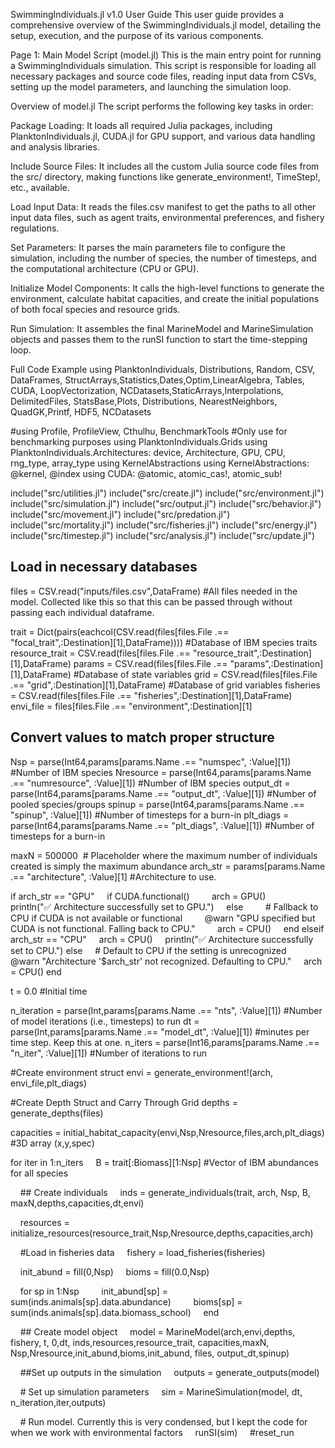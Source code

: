 SwimmingIndividuals.jl v1.0 User Guide
This user guide provides a comprehensive overview of the SwimmingIndividuals.jl model, detailing the setup, execution, and the purpose of its various components.

Page 1: Main Model Script (model.jl)
This is the main entry point for running a SwimmingIndividuals simulation. This script is responsible for loading all necessary packages and source code files, reading input data from CSVs, setting up the model parameters, and launching the simulation loop.

Overview of model.jl
The script performs the following key tasks in order:

Package Loading: It loads all required Julia packages, including PlanktonIndividuals.jl, CUDA.jl for GPU support, and various data handling and analysis libraries.

Include Source Files: It includes all the custom Julia source code files from the src/ directory, making functions like generate_environment!, TimeStep!, etc., available.

Load Input Data: It reads the files.csv manifest to get the paths to all other input data files, such as agent traits, environmental preferences, and fishery regulations.

Set Parameters: It parses the main parameters file to configure the simulation, including the number of species, the number of timesteps, and the computational architecture (CPU or GPU).

Initialize Model Components: It calls the high-level functions to generate the environment, calculate habitat capacities, and create the initial populations of both focal species and resource grids.

Run Simulation: It assembles the final MarineModel and MarineSimulation objects and passes them to the runSI function to start the time-stepping loop.

Full Code Example
using PlanktonIndividuals, Distributions, Random, CSV, DataFrames, StructArrays,Statistics,Dates,Optim,LinearAlgebra, Tables, CUDA, LoopVectorization, NCDatasets,StaticArrays,Interpolations, DelimitedFiles, StatsBase,Plots, Distributions, NearestNeighbors, QuadGK,Printf, HDF5, NCDatasets

#using Profile, ProfileView, Cthulhu, BenchmarkTools #Only use for benchmarking purposes
using PlanktonIndividuals.Grids
using PlanktonIndividuals.Architectures: device, Architecture, GPU, CPU, rng_type, array_type
using KernelAbstractions
using KernelAbstractions: @kernel, @index
using CUDA: @atomic, atomic_cas!, atomic_sub!

include("src/utilities.jl")
include("src/create.jl")
include("src/environment.jl")
include("src/simulation.jl")
include("src/output.jl")
include("src/behavior.jl")
include("src/movement.jl")
include("src/predation.jl")
include("src/mortality.jl")
include("src/fisheries.jl")
include("src/energy.jl")
include("src/timestep.jl")
include("src/analysis.jl")
include("src/update.jl")

## Load in necessary databases
files = CSV.read("inputs/files.csv",DataFrame) #All files needed in the model. Collected like this so that this can be passed through without passing each individual dataframe. 

trait = Dict(pairs(eachcol(CSV.read(files[files.File .== "focal_trait",:Destination][1],DataFrame)))) #Database of IBM species traits 
resource_trait = CSV.read(files[files.File .== "resource_trait",:Destination][1],DataFrame)
params = CSV.read(files[files.File .== "params",:Destination][1],DataFrame) #Database of state variables
grid = CSV.read(files[files.File .== "grid",:Destination][1],DataFrame) #Database of grid variables
fisheries = CSV.read(files[files.File .== "fisheries",:Destination][1],DataFrame)
envi_file = files[files.File .== "environment",:Destination][1]

## Convert values to match proper structure
Nsp = parse(Int64,params[params.Name .== "numspec", :Value][1]) #Number of IBM species
Nresource = parse(Int64,params[params.Name .== "numresource", :Value][1]) #Number of IBM species
output_dt = parse(Int64,params[params.Name .== "output_dt", :Value][1]) #Number of pooled species/groups
spinup = parse(Int64,params[params.Name .== "spinup", :Value][1]) #Number of timesteps for a burn-in
plt_diags = parse(Int64,params[params.Name .== "plt_diags", :Value][1]) #Number of timesteps for a burn-in

maxN = 500000  # Placeholder where the maximum number of individuals created is simply the maximum abundance
arch_str = params[params.Name .== "architecture", :Value][1] #Architecture to use.

if arch_str == "GPU"
    if CUDA.functional()
        arch = GPU()
        println("✅ Architecture successfully set to GPU.")
    else
        # Fallback to CPU if CUDA is not available or functional
        @warn "GPU specified but CUDA is not functional. Falling back to CPU."
        arch = CPU()
    end
elseif arch_str == "CPU"
    arch = CPU()
    println("✅ Architecture successfully set to CPU.")
else
    # Default to CPU if the setting is unrecognized
    @warn "Architecture '$arch_str' not recognized. Defaulting to CPU."
    arch = CPU()
end

t = 0.0 #Initial time

n_iteration = parse(Int,params[params.Name .== "nts", :Value][1]) #Number of model iterations (i.e., timesteps) to run
dt = parse(Int,params[params.Name .== "model_dt", :Value][1]) #minutes per time step. Keep this at one.
n_iters = parse(Int16,params[params.Name .== "n_iter", :Value][1]) #Number of iterations to run

#Create environment struct
envi = generate_environment!(arch, envi_file,plt_diags)

#Create Depth Struct and Carry Through Grid
depths = generate_depths(files)

capacities = initial_habitat_capacity(envi,Nsp,Nresource,files,arch,plt_diags) #3D array (x,y,spec)

for iter in 1:n_iters
    B = trait[:Biomass][1:Nsp] #Vector of IBM abundances for all species

    ## Create individuals
    inds = generate_individuals(trait, arch, Nsp, B, maxN,depths,capacities,dt,envi)

    resources = initialize_resources(resource_trait,Nsp,Nresource,depths,capacities,arch)

    #Load in fisheries data
    fishery = load_fisheries(fisheries)

    init_abund = fill(0,Nsp)
    bioms = fill(0.0,Nsp)

    for sp in 1:Nsp
        init_abund[sp] = sum(inds.animals[sp].data.abundance)
        bioms[sp] = sum(inds.animals[sp].data.biomass_school)
    end

    ## Create model object
    model = MarineModel(arch,envi,depths, fishery, t, 0,dt, inds,resources,resource_trait, capacities,maxN, Nsp,Nresource,init_abund,bioms,init_abund, files, output_dt,spinup)

    ##Set up outputs in the simulation
    outputs = generate_outputs(model)

    # Set up simulation parameters
    sim = MarineSimulation(model, dt, n_iteration,iter,outputs)

    # Run model. Currently this is very condensed, but I kept the code for when we work with environmental factors
    runSI(sim)
    #reset_run
